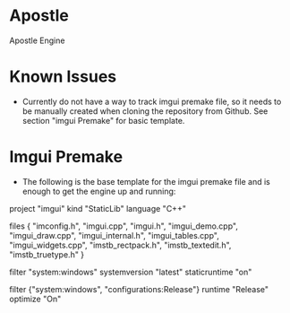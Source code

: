 # Apostle
Apostle Engine



# Known Issues
- Currently do not have a way to track imgui premake file, so it needs to be manually created when cloning the repository from Github. See section "imgui Premake" for basic template.





# Imgui Premake
- The following is the base template for the imgui premake file and is enough to get the engine up and running:

project "imgui"
  kind "StaticLib"
  language "C++"

  files
  {
    "imconfig.h",
    "imgui.cpp",
    "imgui.h",
    "imgui_demo.cpp",
    "imgui_draw.cpp",
    "imgui_internal.h",
    "imgui_tables.cpp",
    "imgui_widgets.cpp",
    "imstb_rectpack.h",
    "imstb_textedit.h",
    "imstb_truetype.h"
  }

  filter "system:windows"
    systemversion "latest"
    staticruntime "on"

  filter {"system:windows", "configurations:Release"}
    runtime "Release"
    optimize "On"



